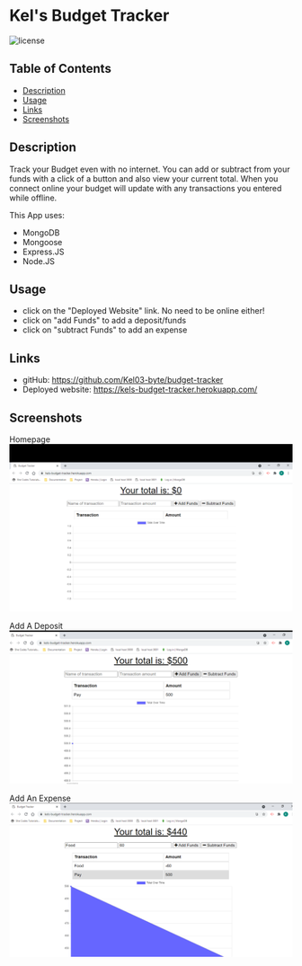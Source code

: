 # Kel's Budget Tracker

![license](https://img.shields.io/badge/License-MIT-blue.svg)

## Table of Contents

- [Description](#description)
- [Usage](#usage)
- [Links](#links)
- [Screenshots](#screenshots)

## Description

Track your Budget even with no internet. You can add or subtract from your funds with a click of a button and also view your current total. When you connect online your budget will update with any transactions you entered while offline.

This App uses:
- MongoDB
- Mongoose
- Express.JS
- Node.JS

## Usage

* click on the "Deployed Website" link. No need to be online either!
* click on "add Funds" to add a deposit/funds
* click on "subtract Funds" to add an expense

## Links

* gitHub: https://github.com/Kel03-byte/budget-tracker
* Deployed website: https://kels-budget-tracker.herokuapp.com/

## Screenshots

Homepage
![Home Page](assets/home.png)

Add A Deposit
![Add](assets/add.png)

Add An Expense
![Subtract](assets/subtract.png)